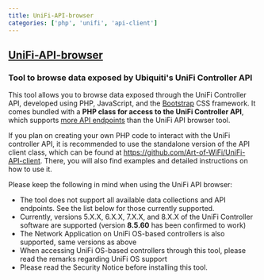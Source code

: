 ```yaml
---
title: UniFi-API-browser
categories: ['php', 'unifi', 'api-client']
---
```

## [UniFi-API-browser](https://github.com/Art-of-WiFi/UniFi-API-browser)

### Tool to browse data exposed by Ubiquiti's UniFi Controller API


This tool allows you to browse data exposed through the UniFi Controller API, developed using PHP, JavaScript,
and the [Bootstrap](http://getbootstrap.com/) CSS framework. It comes bundled with a **PHP class for access to the UniFi Controller API**, 
which supports [more API endpoints](https://github.com/Art-of-WiFi/UniFi-API-client#functionsmethods-supported) than the UniFi API browser tool.

If you plan on creating your own PHP code to interact with the UniFi controller API, it is recommended to use the
standalone version of the API client class, which can be found at https://github.com/Art-of-WiFi/UniFi-API-client.
There, you will also find examples and detailed instructions on how to use it.

Please keep the following in mind when using the UniFi API browser:

- The tool does not support all available data collections and API endpoints. See the list below for those currently supported.
- Currently, versions 5.X.X, 6.X.X, 7.X.X, and 8.X.X of the UniFi Controller software are supported (version **8.5.60** has been confirmed to work)
- The Network Application on UniFi OS-based controllers is also supported, same versions as above
- When accessing UniFi OS-based controllers through this tool, please read the remarks regarding UniFi OS support
- Please read the Security Notice before installing this tool.


